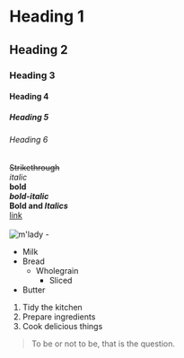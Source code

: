 <!-- this is a comment-->
# Heading 1
## Heading 2
### Heading 3
#### Heading 4
##### Heading 5
###### Heading 6

~~Strikethrough~~<br>
*italic*<br>
**bold**<br>
***bold-italic***<br>
**Bold and *Italics***<br>
[link](http://example.com)<br>
<br>![m'lady](http://i.imgur.com/v8IVDka.jpg) - 

* Milk
* Bread
    * Wholegrain
        * Sliced    
* Butter

1. Tidy the kitchen
2. Prepare ingredients
3. Cook delicious things

> To be or not to be, that is the question.